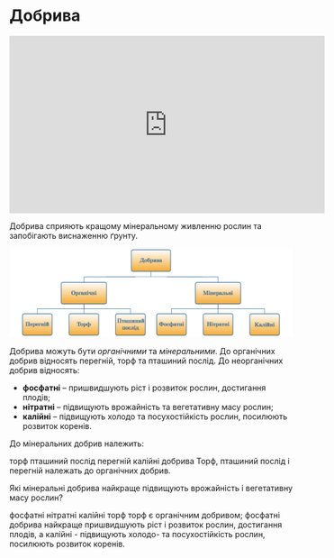 
# Добрива

<div class="fluidMedia">
<iframe align="center" width="560" height="315" src="https://www.youtube.com/embed/5Itzn5U2z4g" frameborder="0" allowfullscreen></iframe>
</div>
<div class="popup">
</div>

Добрива сприяють кращому мiнеральному живленню рослин та запобiгають виснаженню ґрунту.

![Добрива](dobryva1.png)

Добрива можуть бути *органiчними* та *мiнеральними*. До органiчних добрив вiдносять перегнiй, торф та пташиний послiд. До неорганiчних добрив вiдносять:

* **фосфатнi** – пришвидшують рiст i розвиток рослин, достигання плодiв;
* **нiтратнi** – пiдвищують врожайнiсть та вегетативну масу рослин;
* **калiйні** – пiдвищують холодо та посухостiйкiсть рослин, посилюють розвиток коренiв.


<quiz correctLabel="correct" incorrectLabel="incorrect" checkLabel="check">
    <question text="">
        <p>До мінеральних добрив належить:</p>
        <answer>торф</answer>
        <answer>пташиний послід</answer>
        <answer>перегній</answer>
        <answer correct>калійні добрива</answer>
        <explanation>
        Торф, пташиний послід і перегній належать до органічних добрив.
        </explanation>
    </question>
    <question text="">
        <p>Які мінеральні добрива найкраще підвищують врожайність і вегетативну масу рослин?</p>
        <answer>фосфатні</answer>
        <answer correct>нітратні</answer>
        <answer>калійні</answer>
        <answer>торф</answer>
        <explanation>
        торф є органічним добривом; фосфатні добрива найкраще пришвидшують ріст i розвиток рослин, достигання плодів, а калійні - підвищують холодо- та посухостійкість рослин, посилюють розвиток коренів.
        </explanation>
    </question>
</quiz>
